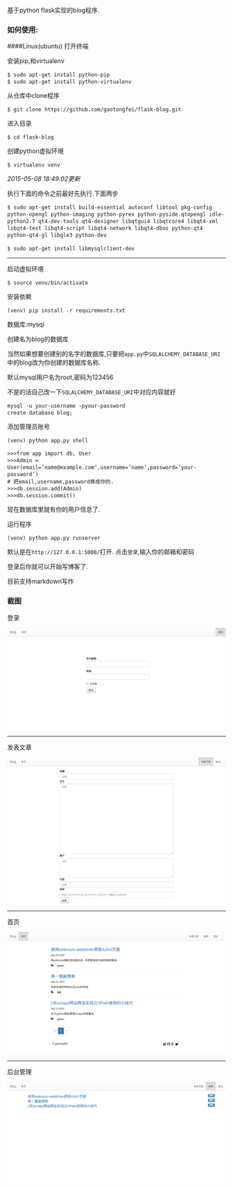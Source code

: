 基于python flask实现的blog程序.

### 如何使用:

####Linux(ubuntu)
打开终端

安装pip,和virtualenv

```
$ sudo apt-get install python-pip
$ sudo apt-get install python-virtualenv
```

从仓库中clone程序

```
$ git clone https://github.com/gaotongfei/flask-blog.git
```

进入目录

```
$ cd flask-blog
```

创建python虚拟环境

```
$ virtualenv venv
```
*2015-05-08 18:49:02更新*

执行下面的命令之前最好先执行.下面两步

```
$ sudo apt-get install build-essential autoconf libtool pkg-config python-opengl python-imaging python-pyrex python-pyside.qtopengl idle-python2.7 qt4-dev-tools qt4-designer libqtgui4 libqtcore4 libqt4-xml libqt4-test libqt4-script libqt4-network libqt4-dbus python-qt4 python-qt4-gl libgle3 python-dev
```

`$ sudo apt-get install libmysqlclient-dev`

---

启动虚拟环境

```
$ source venv/bin/activate
```

安装依赖

```
(venv) pip install -r requirements.txt
```
数据库:mysql

创建名为blog的数据库

当然如果想要创建别的名字的数据库,只要把`app.py`中`SQLALCHEMY_DATABASE_URI`中的blog改为你创建的数据库名称.

默认mysql用户名为root,密码为123456

不是的话自己改一下`SQLALCHEMY_DATABASE_URI`中对应内容就好

```
mysql -u your-username -pyour-password
create database blog;
```

添加管理员账号

```
(venv) python app.py shell
```

```
>>>from app import db, User
>>>Admin = User(email=’name@example.com’,username=’name’,password=’your-password’)
# 把email,username,password换成你的.
>>>db.session.add(Admin)
>>>db.session.commit()
```

现在数据库里就有你的用户信息了.

运行程序

```
(venv) python app.py runserver
```

默认是在`http://127.0.0.1:5000/`打开.
点击`登录`,输入你的邮箱和密码

登录后你就可以开始写博客了.

目前支持markdown写作

### 截图

登录

![1](/screen_shot/1.png)

---

发表文章

![2](/screen_shot/2.png)

---

首页

![3](/screen_shot/3.png)

---

后台管理

![4](/screen_shot/4.png)

